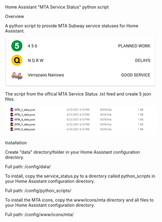 Home Assistant "MTA Service Status" python script

Overview

A python script to provide MTA Subway service statuses for Home Assistant. 

<img src="images/service.png">

The script from the offical MTA Service Status .txt feed and create 5 json files.

<img src="images/json_files.png">



Installation

Create "data" directory/folder in your Home Assistant configuration directory.

Full path: /config/data/

To install, copy the service_status.py to a directory called python_scripts in your Home Assistant configuration directory.

Full path: /config/python_scripts/

To install the MTA icons, copy the www/icons/mta directory and all files to your Home Assistant configuration directory.

Full path: /config/www/icons/mta/


